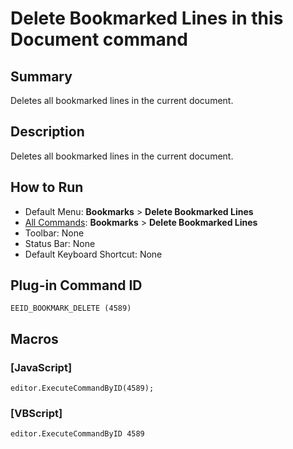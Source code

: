 # Delete Bookmarked Lines in this Document command

## Summary

Deletes all bookmarked lines in the current document.

## Description

Deletes all bookmarked lines in the current document.

## How to Run

- Default Menu: **Bookmarks** \> **Delete Bookmarked Lines**
- [All Commands](../tools/all_commands): **Bookmarks** \> **Delete Bookmarked Lines**
- Toolbar: None
- Status Bar: None
- Default Keyboard Shortcut: None

## Plug-in Command ID

```
EEID_BOOKMARK_DELETE (4589)```

## Macros

### \[JavaScript\]

```
editor.ExecuteCommandByID(4589);
```

### \[VBScript\]

```
editor.ExecuteCommandByID 4589
```
